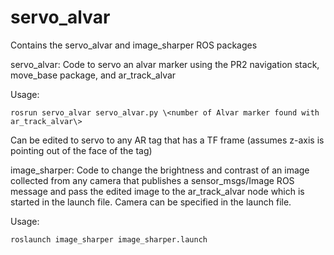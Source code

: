 # servo_alvar
Contains the servo_alvar and image_sharper ROS packages

servo_alvar:
Code to servo an alvar marker using the PR2 navigation stack, move_base package, and ar_track_alvar

Usage: 

    rosrun servo_alvar servo_alvar.py \<number of Alvar marker found with ar_track_alvar\>

Can be edited to servo to any AR tag that has a TF frame (assumes z-axis is pointing out of the face of the tag)


image_sharper:
Code to change the brightness and contrast of an image collected from any camera that publishes a sensor_msgs/Image ROS message and pass the edited image to the ar_track_alvar node which is started in the launch file. Camera can be specified in the launch file.

Usage:

    roslaunch image_sharper image_sharper.launch
